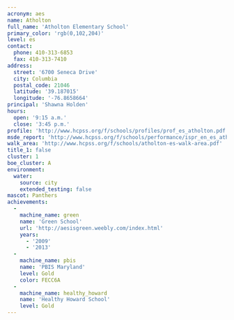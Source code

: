 ```yaml
---
acronym: aes
name: Atholton
full_name: 'Atholton Elementary School'
primary_color: 'rgb(0,102,204)'
level: es
contact:
  phone: 410-313-6853
  fax: 410-313-7410
address:
  street: '6700 Seneca Drive'
  city: Columbia
  postal_code: 21046
  latitude: '39.187015'
  longitude: '-76.8658664'
principal: 'Shawna Holden'
hours:
  open: '9:15 a.m.'
  close: '3:45 p.m.'
profile: 'http://www.hcpss.org/f/schools/profiles/prof_es_atholton.pdf'
msde_report: 'http://www.hcpss.org/f/schools/performance/ispr_en_es_atholton.pdf'
walk_area: 'http://www.hcpss.org/f/schools/atholton-es-walk-area.pdf'
title_1: false
cluster: 1
boe_cluster: A
environment:
  water:
    source: city
    extended_testing: false
mascot: Panthers
achievements:
  -
    machine_name: green
    name: 'Green School'
    url: 'http://aesisgreen.weebly.com/index.html'
    years:
      - '2009'
      - '2013'
  -
    machine_name: pbis
    name: 'PBIS Maryland'
    level: Gold
    color: FECC6A
  -
    machine_name: healthy_howard
    name: 'Healthy Howard School'
    level: Gold
---
```

